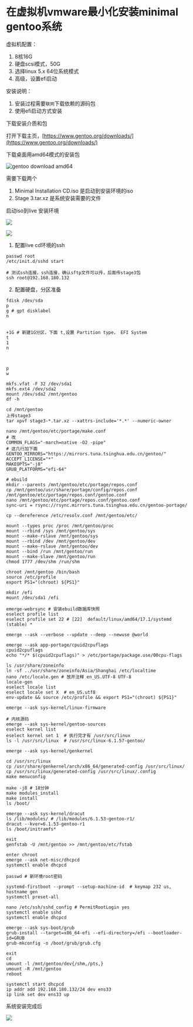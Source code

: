 # 在虚拟机vmware最小化安装minimal gentoo系统


虚拟机配置：
1. 8核16G
2. 硬盘scsi模式，50G
3. 选择linux 5.x 64位系统模式
4. 高级，设置efi启动


安装说明：
1. 安装过程需要`联网`下载依赖的源码包
2. 使用efi启动方式安装


下载安装介质和包

打开下载主页，[https://www.gentoo.org/downloads/](https://www.gentoo.org/downloads/)

下载桌面用amd64模式的安装包

![gentoo download amd64](gentoo-minimal-install/2023-10-23-20-53-15.png)

需要下载两个
1. Minimal Installation CD.iso 是启动到安装环境的iso
2. Stage 3.tar.xz 是系统安装需要的文件


启动iso到live 安装环境

![](gentoo-minimal-install/2023-10-23-20-57-27.png)

![](gentoo-minimal-install/2023-10-23-20-59-50.png)


1. 配置live cd环境的ssh

```
passwd root
/etc/init.d/sshd start

# 测试ssh连接，ssh连接，确认sftp文件可以传，后面传stage3包
ssh root@192.168.180.132
```

2. 配置硬盘，分区准备

```
fdisk /dev/sda
p
g # gpt disklabel
n


+1G # 新建1G分区，下面 t,设置 Partition type， EFI System
t
1
n



p
w

mkfs.vfat -F 32 /dev/sda1
mkfs.ext4 /dev/sda2
mount /dev/sda2 /mnt/gentoo
df -h

cd /mnt/gentoo
上传stage3
tar xpvf stage3-*.tar.xz --xattrs-include='*.*' --numeric-owner

nano /mnt/gentoo/etc/portage/make.conf
# 改
COMMON_FLAGS="-march=native -O2 -pipe"
# 这几行加下面
GENTOO_MIRRORS="https://mirrors.tuna.tsinghua.edu.cn/gentoo/"
ACCEPT_LICENSE="*"
MAKEOPTS="-j8"
GRUB_PLATFORMS="efi-64"

# ebuild
mkdir --parents /mnt/gentoo/etc/portage/repos.conf
cp /mnt/gentoo/usr/share/portage/config/repos.conf /mnt/gentoo/etc/portage/repos.conf/gentoo.conf
nano /mnt/gentoo/etc/portage/repos.conf/gentoo.conf
sync-uri = rsync://rsync.mirrors.tuna.tsinghua.edu.cn/gentoo-portage/

cp --dereference /etc/resolv.conf /mnt/gentoo/etc/

mount --types proc /proc /mnt/gentoo/proc 
mount --rbind /sys /mnt/gentoo/sys 
mount --make-rslave /mnt/gentoo/sys 
mount --rbind /dev /mnt/gentoo/dev 
mount --make-rslave /mnt/gentoo/dev 
mount --bind /run /mnt/gentoo/run 
mount --make-slave /mnt/gentoo/run 
chmod 1777 /dev/shm /run/shm

chroot /mnt/gentoo /bin/bash 
source /etc/profile 
export PS1="(chroot) ${PS1}"

mkdir /efi
mount /dev/sda1 /efi

emerge-webrsync # 安装ebuild数据库快照
eselect profile list
eselect profile set 22 # [22]  default/linux/amd64/17.1/systemd (stable) *

emerge --ask --verbose --update --deep --newuse @world

emerge --ask app-portage/cpuid2cpuflags
cpuid2cpuflags
echo "*/* $(cpuid2cpuflags)" > /etc/portage/package.use/00cpu-flags

ls /usr/share/zoneinfo
ln -sf ../usr/share/zoneinfo/Asia/Shanghai /etc/localtime
nano /etc/locale.gen # 放开注释 en_US.UTF-8 UTF-8
locale-gen
eselect locale list
eselect locale set X  # en_US.utf8
env-update && source /etc/profile && export PS1="(chroot) ${PS1}"

emerge --ask sys-kernel/linux-firmware

# 内核源码
emerge --ask sys-kernel/gentoo-sources
eselect kernel list
eselect kernel set 1  # 执行完才有 /usr/src/linux
ls -l /usr/src/linux  # /usr/src/linux-6.1.57-gentoo/

emerge --ask sys-kernel/genkernel

cd /usr/src/linux
cp /usr/share/genkernel/arch/x86_64/generated-config /usr/src/linux/
cp /usr/src/linux/generated-config /usr/src/linux/.config 
make menuconfig 

make -j8 # 18分钟
make modules_install
make install
ls /boot/

emerge --ask sys-kernel/dracut
ls /lib/modules/ # /lib/modules/6.1.53-gentoo-r1/
dracut --kver=6.1.53-gentoo-r1
ls /boot/initramfs*

exit
genfstab -U /mnt/gentoo >> /mnt/gentoo/etc/fstab

enter chroot
emerge --ask net-misc/dhcpcd
systemctl enable dhcpcd

passwd # 新环境root密码

systemd-firstboot --prompt --setup-machine-id  # keymap 232 us, hostname gen
systemctl preset-all

nano /etc/ssh/sshd_config # PermitRootLogin yes
systemctl enable sshd
systemctl enable dhcpcd

emerge --ask sys-boot/grub
grub-install --target=x86_64-efi --efi-directory=/efi --bootloader-id=GRUB
grub-mkconfig -o /boot/grub/grub.cfg

exit
cd
umount -l /mnt/gentoo/dev{/shm,/pts,}
umount -R /mnt/gentoo
reboot

systemctl start dhcpcd
ip addr add 192.168.180.132/24 dev ens33
ip link set dev ens33 up
```

系统安装完成后

![](gentoo-minimal-install/2023-10-23-21-11-03.png)

